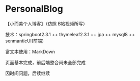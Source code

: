 # PersonalBlog

【小而美个人博客】（仿照 B站视频所写）

技术：springboot2.3.1 ++ thymeleaf2.3.1 ++ jpa ++ mysql8 ++ senmanticUI(前端)

富文本使用：MarkDown


页面基本完成，前后端整合尚未全部完成



因时间问题，后续继续





















